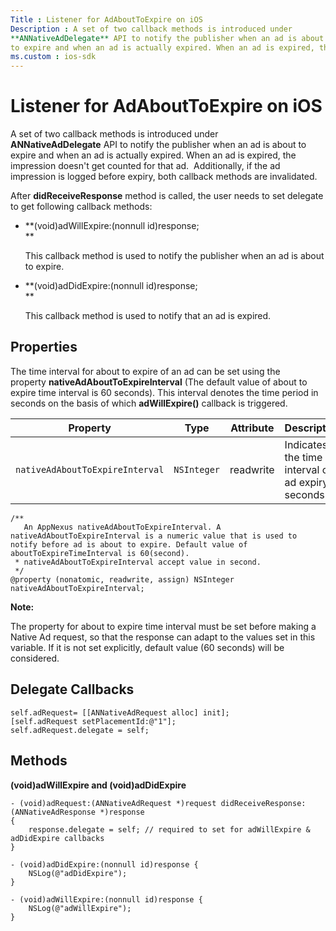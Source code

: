 ```yaml
---
Title : Listener for AdAboutToExpire on iOS
Description : A set of two callback methods is introduced under
**ANNativeAdDelegate** API to notify the publisher when an ad is about
to expire and when an ad is actually expired. When an ad is expired, the
ms.custom : ios-sdk
---
```



# Listener for AdAboutToExpire on iOS



A set of two callback methods is introduced under
**ANNativeAdDelegate** API to notify the publisher when an ad is about
to expire and when an ad is actually expired. When an ad is expired, the
impression doesn't get counted for that ad.  Additionally, if the ad
impression is logged before expiry, both callback methods are
invalidated.

After **didReceiveResponse** method is called, the user needs to set
delegate to get following callback methods: 

- **(void)adWillExpire:(nonnull id)response;  
  **

  This callback method is used to notify the publisher when an ad is
  about to expire.

- **(void)adDidExpire:(nonnull id)response;  
  **

  This callback method is used to notify that an ad is expired.



## Properties

The time interval for about to expire of an ad can be set using the
property **nativeAdAboutToExpireInterval** (The default value of about
to expire time interval is 60 seconds). This interval denotes the time
period in seconds on the basis of which **adWillExpire()** callback is
triggered.

<table class="table">
<thead class="thead">
<tr class="header row">
<th id="ID-00002edb__entry__1" class="entry">Property</th>
<th id="ID-00002edb__entry__2" class="entry">Type</th>
<th id="ID-00002edb__entry__3" class="entry">Attribute</th>
<th id="ID-00002edb__entry__4" class="entry">Description</th>
</tr>
</thead>
<tbody class="tbody">
<tr class="odd row">
<td class="entry" headers="ID-00002edb__entry__1"><code
class="ph codeph">nativeAdAboutToExpireInterval</code></td>
<td class="entry" headers="ID-00002edb__entry__2"><code
class="ph codeph">NSInteger</code></td>
<td class="entry" headers="ID-00002edb__entry__3">readwrite</td>
<td class="entry" headers="ID-00002edb__entry__4">Indicates the time
interval of ad expiry in seconds</td>
</tr>
</tbody>
</table>

``` pre
/**
   An AppNexus nativeAdAboutToExpireInterval. A nativeAdAboutToExpireInterval is a numeric value that is used to notify before ad is about to expire. Default value of aboutToExpireTimeInterval is 60(second).
 * nativeAdAboutToExpireInterval accept value in second.
 */
@property (nonatomic, readwrite, assign) NSInteger nativeAdAboutToExpireInterval;
```



<b>Note:</b>

The property for about to expire time interval must be set before making
a Native Ad request, so that the response can adapt to the values set in
this variable. If it is not set explicitly, default value (60 seconds)
will be considered.







## Delegate Callbacks

``` pre
self.adRequest= [[ANNativeAdRequest alloc] init];
[self.adRequest setPlacementId:@"1"];
self.adRequest.delegate = self;
```





## Methods

**(void)adWillExpire and (void)adDidExpire**

``` pre
- (void)adRequest:(ANNativeAdRequest *)request didReceiveResponse:(ANNativeAdResponse *)response
{
    response.delegate = self; // required to set for adWillExpire & adDidExpire callbacks
}
 
- (void)adDidExpire:(nonnull id)response {
    NSLog(@"adDidExpire");
}
 
- (void)adWillExpire:(nonnull id)response {
    NSLog(@"adWillExpire");
}
```







